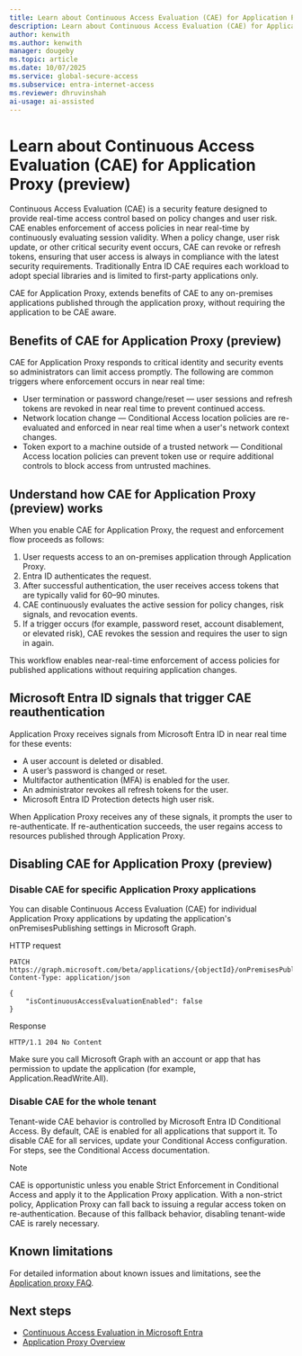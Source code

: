 ```yaml
---
title: Learn about Continuous Access Evaluation (CAE) for Application Proxy (preview)
description: Learn about Continuous Access Evaluation (CAE) for Application Proxy (preview)
author: kenwith
ms.author: kenwith
manager: dougeby
ms.topic: article
ms.date: 10/07/2025
ms.service: global-secure-access
ms.subservice: entra-internet-access 
ms.reviewer: dhruvinshah
ai-usage: ai-assisted
---
```


# Learn about Continuous Access Evaluation (CAE) for Application Proxy (preview)

Continuous Access Evaluation (CAE) is a security feature designed to provide real-time access control based on policy changes and user risk. CAE enables enforcement of access policies in near real-time by continuously evaluating session validity. When a policy change, user risk update, or other critical security event occurs, CAE can revoke or refresh tokens, ensuring that user access is always in compliance with the latest security requirements. Traditionally Entra ID CAE requires each workload to adopt special libraries and is limited to first-party applications only. 

CAE for Application Proxy, extends benefits of CAE to any on-premises applications published through the application proxy, without requiring the application to be CAE aware.

## Benefits of CAE for Application Proxy (preview)
CAE for Application Proxy responds to critical identity and security events so administrators can limit access promptly. The following are common triggers where enforcement occurs in near real time:

- User termination or password change/reset — user sessions and refresh tokens are revoked in near real time to prevent continued access.
- Network location change — Conditional Access location policies are re-evaluated and enforced in near real time when a user's network context changes.
- Token export to a machine outside of a trusted network — Conditional Access location policies can prevent token use or require additional controls to block access from untrusted machines.

## Understand how CAE for Application Proxy (preview) works
When you enable CAE for Application Proxy, the request and enforcement flow proceeds as follows:

1. User requests access to an on-premises application through Application Proxy.
2. Entra ID authenticates the request.
3. After successful authentication, the user receives access tokens that are typically valid for 60–90 minutes.
4. CAE continuously evaluates the active session for policy changes, risk signals, and revocation events.
5. If a trigger occurs (for example, password reset, account disablement, or elevated risk), CAE revokes the session and requires the user to sign in again.

This workflow enables near-real-time enforcement of access policies for published applications without requiring application changes.

## Microsoft Entra ID signals that trigger CAE reauthentication

Application Proxy receives signals from Microsoft Entra ID in near real time for these events:

- A user account is deleted or disabled.
- A user’s password is changed or reset.
- Multifactor authentication (MFA) is enabled for the user.
- An administrator revokes all refresh tokens for the user.
- Microsoft Entra ID Protection detects high user risk.

When Application Proxy receives any of these signals, it prompts the user to re-authenticate. If re-authentication succeeds, the user regains access to resources published through Application Proxy.

## Disabling CAE for Application Proxy (preview)

### Disable CAE for specific Application Proxy applications

You can disable Continuous Access Evaluation (CAE) for individual Application Proxy applications by updating the application's onPremisesPublishing settings in Microsoft Graph.

HTTP request
```
PATCH https://graph.microsoft.com/beta/applications/{objectId}/onPremisesPublishing
Content-Type: application/json

{
    "isContinuousAccessEvaluationEnabled": false
}
```

Response
```
HTTP/1.1 204 No Content
```

Make sure you call Microsoft Graph with an account or app that has permission to update the application (for example, Application.ReadWrite.All).

### Disable CAE for the whole tenant

Tenant-wide CAE behavior is controlled by Microsoft Entra ID Conditional Access. By default, CAE is enabled for all applications that support it. To disable CAE for all services, update your Conditional Access configuration. For steps, see the Conditional Access documentation.

> [!NOTE]
> CAE is opportunistic unless you enable Strict Enforcement in Conditional Access and apply it to the Application Proxy application. With a non-strict policy, Application Proxy can fall back to issuing a regular access token on re-authentication. Because of this fallback behavior, disabling tenant-wide CAE is rarely necessary.

 

## Known limitations 

For detailed information about known issues and limitations, see the [Application proxy FAQ](/entra/identity/app-proxy/application-proxy-faq). 

## Next steps

- [Continuous Access Evaluation in Microsoft Entra](/entra/identity/conditional-access/concept-continuous-access-evaluation)
- [Application Proxy Overview](/entra/identity/app-proxy/overview-what-is-app-proxy)
